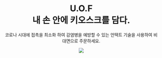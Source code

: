   <h1 align="center"><strong>U.O.F</strong><br> 내 손 안에 키오스크를 담다. </h1>
<p align="center">
 코로나 시대에 접촉을 최소화 하여 감염병을 예방할 수 있는 언택트 기술을 사용하여 비대면으로 주문하세요.
</p>

<p align="center">
  <a href = "https://github.com/UOF2021/U.O.F-Mobile"><img src="https://img.shields.io/badge/MAIN REPO-UOF_MOBILE-informatoinal?style=for-the-badge"/></a>
</p>

